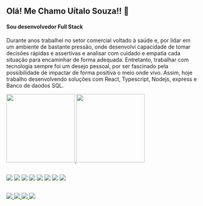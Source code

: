 ## Olá! Me Chamo Uítalo Souza!! 👋
#### Sou desenvolvedor Full Stack

Durante anos trabalhei no setor comercial voltado à saúde e, por lidar em um ambiente de bastante pressão, onde desenvolvi capacidade de tomar decisões rápidas e assertivas e analisar com cuidado e empatia cada situação para encaminhar de forma adequada. Entretanto, trabalhar com tecnologia sempre foi um desejo pessoal, por ser fascinado pela possibilidade de impactar de forma positiva o meio onde vivo. Assim, hoje trabalho desenvolvendo soluções com React, Typescript, Nodejs, express e Banco de daodos SQL.

 <div>
  <a href="https://github.com/uitalorss">
  <img height="180em" src="https://github-readme-stats.vercel.app/api?username=uitalorss&show_icons=true&theme=dark&include_all_commits=true&count_private=true"/>
  <img height="180em" src="https://github-readme-stats.vercel.app/api/top-langs/?username=uitalorss&layout=compact&langs_count=7&theme=dark"/>
</div>
  
##
  
<div style="display: inline-block">
  <img src="https://img.icons8.com/color/48/000000/javascript--v1.png"/>
  <img src="https://img.icons8.com/color/48/000000/html-5.png"/>
  <img src="https://img.icons8.com/color/48/000000/css3.png"/>
  <img src="https://img.icons8.com/color/48/000000/sass.png"/>
  <img src="https://img.icons8.com/color/48/000000/bootstrap.png"/>
  <img src="https://img.icons8.com/color/48/000000/git.png"/>
  <img src="https://img.icons8.com/external-tal-revivo-color-tal-revivo/48/000000/external-react-a-javascript-library-for-building-user-interfaces-logo-color-tal-revivo.png"/>
 <img src="https://img.icons8.com/color/48/000000/typescript.png"/>
</div>
  
##

<div>
  <a href="https://twitter.com/UitalloRss" target="_blank"><img src="https://img.shields.io/badge/Twitter-1DA1F2?style=for-the-badge&logo=twitter&logoColor=white" target="_blank"</a>
  <a href="https://www.linkedin.com/in/uitalorss" target="_blank"><img src="https://img.shields.io/badge/LinkedIn-0077B5?style=for-the-badge&logo=linkedin&logoColor=white" target="_blank"</a>
  <a href="https://www.facebook.com/UitalloRss" target="_blank"><img src="https://img.shields.io/badge/Facebook-1877F2?style=for-the-badge&logo=facebook&logoColor=white" target="_blank"</a>
  <a href="https://www.instagram.com/uitallorss" target="_blank"><img src="https://img.shields.io/badge/Instagram-E4405F?style=for-the-badge&logo=instagram&logoColor=white" target="_blank"</a> 
</div>

